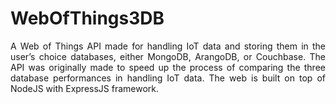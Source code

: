 # WebOfThings3DB

<p align="justify">A Web of Things API made for handling IoT data and storing them in the user’s choice databases, either MongoDB, ArangoDB, or Couchbase. The API was originally made to speed up the process of comparing the three database performances in handling IoT data. The web is built on top of NodeJS with ExpressJS framework.</p>
